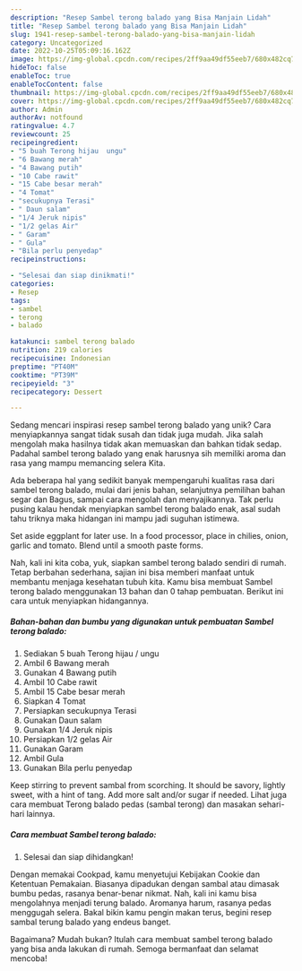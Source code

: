 ```yaml
---
description: "Resep Sambel terong balado yang Bisa Manjain Lidah"
title: "Resep Sambel terong balado yang Bisa Manjain Lidah"
slug: 1941-resep-sambel-terong-balado-yang-bisa-manjain-lidah
category: Uncategorized
date: 2022-10-25T05:09:16.162Z
image: https://img-global.cpcdn.com/recipes/2ff9aa49df55eeb7/680x482cq70/sambel-terong-balado-foto-resep-utama.jpg
hideToc: false
enableToc: true
enableTocContent: false
thumbnail: https://img-global.cpcdn.com/recipes/2ff9aa49df55eeb7/680x482cq70/sambel-terong-balado-foto-resep-utama.jpg
cover: https://img-global.cpcdn.com/recipes/2ff9aa49df55eeb7/680x482cq70/sambel-terong-balado-foto-resep-utama.jpg
author: Admin
authorAv: notfound
ratingvalue: 4.7
reviewcount: 25
recipeingredient:
- "5 buah Terong hijau  ungu"
- "6 Bawang merah"
- "4 Bawang putih"
- "10 Cabe rawit"
- "15 Cabe besar merah"
- "4 Tomat"
- "secukupnya Terasi"
- " Daun salam"
- "1/4 Jeruk nipis"
- "1/2 gelas Air"
- " Garam"
- " Gula"
- "Bila perlu penyedap"
recipeinstructions:

- "Selesai dan siap dinikmati!"
categories:
- Resep
tags:
- sambel
- terong
- balado

katakunci: sambel terong balado 
nutrition: 219 calories
recipecuisine: Indonesian
preptime: "PT40M"
cooktime: "PT39M"
recipeyield: "3"
recipecategory: Dessert

---
```





Sedang mencari inspirasi resep sambel terong balado yang unik? Cara menyiapkannya sangat tidak susah dan tidak juga mudah. Jika salah mengolah maka hasilnya tidak akan memuaskan dan bahkan tidak sedap. Padahal sambel terong balado yang enak harusnya sih memiliki aroma dan rasa yang mampu memancing selera Kita.





Ada beberapa hal yang sedikit banyak mempengaruhi kualitas rasa dari sambel terong balado, mulai dari jenis bahan, selanjutnya pemilihan bahan segar dan Bagus, sampai cara mengolah dan menyajikannya. Tak perlu pusing kalau hendak menyiapkan sambel terong balado enak,      asal sudah tahu triknya maka hidangan ini mampu jadi suguhan istimewa.














Set aside eggplant for later use. In a food processor, place in chilies, onion, garlic and tomato. Blend until a smooth paste forms.






Nah, kali ini kita coba, yuk, siapkan sambel terong balado sendiri di rumah. Tetap berbahan sederhana, sajian ini bisa memberi manfaat untuk membantu menjaga kesehatan tubuh kita. Kamu bisa membuat Sambel terong balado menggunakan 13 bahan dan 0 tahap pembuatan. Berikut ini cara untuk menyiapkan hidangannya.

<!--inarticleads1-->

##### Bahan-bahan dan bumbu yang digunakan untuk pembuatan Sambel terong balado:

1. Sediakan 5 buah Terong hijau / ungu
1. Ambil 6 Bawang merah
1. Gunakan 4 Bawang putih
1. Ambil 10 Cabe rawit
1. Ambil 15 Cabe besar merah
1. Siapkan 4 Tomat
1. Persiapkan secukupnya Terasi
1. Gunakan  Daun salam
1. Gunakan 1/4 Jeruk nipis
1. Persiapkan 1/2 gelas Air
1. Gunakan  Garam
1. Ambil  Gula
1. Gunakan Bila perlu penyedap


Keep stirring to prevent sambal from scorching. It should be savory, lightly sweet, with a hint of tang. Add more salt and/or sugar if needed. Lihat juga cara membuat Terong balado pedas (sambal terong) dan masakan sehari-hari lainnya. 

<!--inarticleads2-->

##### Cara membuat Sambel terong balado:


1. Selesai dan siap dihidangkan!

Dengan memakai Cookpad, kamu menyetujui Kebijakan Cookie dan Ketentuan Pemakaian. Biasanya dipadukan dengan sambal atau dimasak bumbu pedas, rasanya benar-benar nikmat. Nah, kali ini kamu bisa mengolahnya menjadi terung balado. Aromanya harum, rasanya pedas menggugah selera. Bakal bikin kamu pengin makan terus, begini resep sambal terung balado yang endeus banget. 

Bagaimana? Mudah bukan? Itulah cara membuat sambel terong balado yang bisa anda lakukan di rumah. Semoga bermanfaat dan selamat mencoba!
